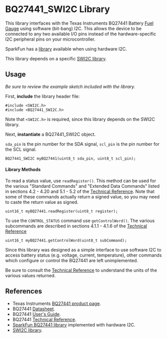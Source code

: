 BQ27441_SWI2C Library
====================

This library interfaces with the Texas Instruments BQ27441 Battery [Fuel Gauge][1] using software (bit-bang) I2C. This allows the device to be connected to any two available I/O pins instead of the hardware-specific I2C peripheral pins on your microcontroller.

SparkFun has a [library][4] available when using hardware I2C.

This library depends on a specific [SWI2C library][5].

Usage
-----

_Be sure to review the example sketch included with the library._

First, **include** the library header file:

    #include <SWI2C.h>
    #include <BQ27441_SWI2C.h>

Note that `<SWI2C.h>` is required, since this library depends on the SWI2C library.

Next, **instantiate** a BQ27441_SWI2C object.

`sda_pin` is the pin number for the SDA signal, `scl_pin` is the pin number for the SCL signal.

    BQ27441_SWI2C myBQ27441(uint8_t sda_pin, uint8_t scl_pin);

#### Library Methods ####

To read a status value, use `readRegister()`. This method can be used for the various "Standard Commands" and "Extended Data Commands" listed in sections 4.2 - 4.20 and 5.1 - 5.2 of the [Technical Reference][3]. Note that some of these commands actually return a signed value, so you may need to caste the return value as signed.

    uint16_t myBQ27441.readRegister(uint8_t register);

To use the `CONTROL_STATUS` command use `getControlWord()`. The various subcommands are described in sections 4.1.1 - 4.1.6 of the [Technical Reference][3]

    uint16_t myBQ27441.getControlWord(uint8_t subCommand);

Since this library was designed as a simple interface to use software I2C to access battery status (e.g. voltage, current, temperature), other commands which configure or control the BQ27441 are left unimplemented.

Be sure to consult the [Technical Reference][3] to understand the units of the various values returned.

References
---------------------

+ Texas Instruments [BQ27441 product page][1].
+ BQ27441 [Datasheet][2].
+ BQ27441 [User's Guide][6].
+ BQ27441 [Technical Reference][3].
+ [SparkFun BQ27441 library][4] implemented with hardware I2C.
+ [SWI2C library][5].

[1]:http://www.ti.com/product/bq27441-g1
[2]:http://www.ti.com/lit/gpn/bq27441-g1
[3]:http://www.ti.com/lit/pdf/sluuac9
[4]:https://github.com/sparkfun/SparkFun_BQ27441_Arduino_Library
[5]:https://gitlab.com/Andy4495/SWI2C
[6]:http://www.ti.com/lit/pdf/sluuap4
